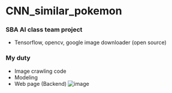 # CNN_similar_pokemon
### SBA AI class team project
- Tensorflow, opencv, google image downloader (open source)
### My duty
- Image crawling code
- Modeling
- Web page (Backend)
![image](https://user-images.githubusercontent.com/68941421/102482272-4b7a7f00-40a6-11eb-8080-a17dd401e156.png)
